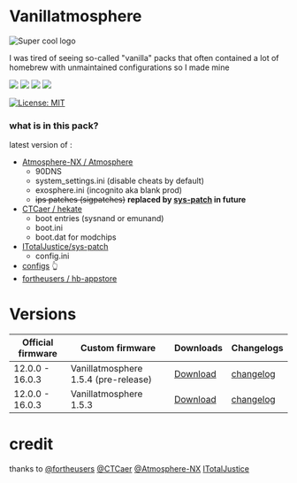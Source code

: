 # Vanillatmosphere

![Super cool logo](https://github.com/pinokaille/Vanillatmosphere/blob/main/assets/banner.png?raw=true)

I was tired of seeing so-called "vanilla" packs that often contained a lot of homebrew with unmaintained configurations so I made mine

![](https://img.shields.io/github/v/release/Atmosphere-NX/Atmosphere?color=pink&label=atmosphere&style=flat-square)
![](https://img.shields.io/github/v/release/CTCaer/Hekate?color=pink&label=hekate&style=flat-square)
![](https://img.shields.io/github/v/release/fortheusers/hb-appstore?color=pink&label=hb-appstore&style=flat-square)
![](https://img.shields.io/github/v/release/ITotalJustice/sys-patch?color=pink&label=sys-patch&style=flat-square)

[![License: MIT](https://img.shields.io/badge/License-MIT-yellow.svg)](https://opensource.org/licenses/MIT)

### what is in this pack?
latest version of :
- [Atmosphere-NX /
Atmosphere](https://github.com/Atmosphere-NX/Atmosphere)
  * 90DNS
  * system_settings.ini (disable cheats by default)
  * exosphere.ini (incognito aka blank prod)
  * ~~ips patches (sigpatches)~~ **replaced by [sys-patch](https://github.com/ITotalJustice/sys-patch) in future**
- [CTCaer /
hekate](https://github.com/CTCaer/hekate)
  * boot entries (sysnand or emunand)
  * boot.ini
  * boot.dat for modchips
- [ITotalJustice/sys-patch](https://github.com/ITotalJustice/sys-patch)
  * config.ini
- [configs](https://github.com/pinokaille/Vanillatmosphere/tree/main/configs) 👆
- [fortheusers /
hb-appstore ](https://github.com/fortheusers/hb-appstore)

Versions
=====
| Official firmware | Custom firmware | Downloads | Changelogs |
| ------------------|-----------------| ----------| ---------- |
| 12.0.0 - 16.0.3  | Vanillatmosphere 1.5.4 (pre-release) |[Download](https://github.com/pinokaille/Vanillatmosphere/releases/download/1.5.4-pre/Pre-Atmosphere.1.5.4.Hekate.6.0.4.zip)| [changelog](https://github.com/Atmosphere-NX/Atmosphere/releases/tag/1.5.4) |
| 12.0.0 - 16.0.3  | Vanillatmosphere 1.5.3 |[Download](https://github.com/pinokaille/Vanillatmosphere/releases/download/1.5.3/Atmosphere.1.5.3.Hekate.6.0.4.zip)| [changelog](https://github.com/Atmosphere-NX/Atmosphere/releases/tag/1.5.3) |

credit
=====
thanks to [@fortheusers](https://github.com/fortheusers) [@CTCaer](https://github.com/CTCaer) [@Atmosphere-NX](https://github.com/Atmosphere-NX) [ITotalJustice](https://github.com/ITotalJustice)

